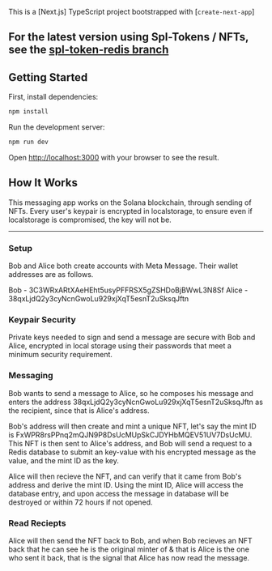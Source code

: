 This is a [Next.js] TypeScript project bootstrapped with [`create-next-app`]

## For the latest version using Spl-Tokens / NFTs, see the [spl-token-redis branch](https://meta-message-bcxq7js8l-azatvaliev.vercel.app)

## Getting Started

First, install dependencies:
```bash
npm install
```

Run the development server:
```bash
npm run dev
```

Open [http://localhost:3000](http://localhost:3000) with your browser to see the result.


## How It Works

This messaging app works on the Solana blockchain, through sending of NFTs. 
Every user's keypair is encrypted in localstorage, to ensure even if localstorage is compromised, the key will not be.

-----

### Setup

Bob and Alice both create accounts with Meta Message.
Their wallet addresses are as follows.

Bob - 3C3WRxARtXAeHEht5usyPFFRSX5gZSHDoBjBWwL3N8Sf
Alice - 38qxLjdQ2y3cyNcnGwoLu929xjXqT5esnT2uSksqJftn


### Keypair Security

Private keys needed to sign and send a message are secure with Bob and Alice, encrypted in local storage using their passwords that meet a minimum security requirement.


### Messaging

Bob wants to send a message to Alice, so he composes his message and enters the address 38qxLjdQ2y3cyNcnGwoLu929xjXqT5esnT2uSksqJftn as the recipient, since that is Alice's address.

Bob's address will then create and mint a unique NFT, let's say the mint ID is FxWPR8rsPPnq2mQJN9P8DsUcMUpSkCJDYHbMQEV51UV7DsUcMU. This NFT is then sent to Alice's address, and Bob will send a request to a Redis database to submit an key-value with his encrypted message as the value, and the mint ID as the key.

Alice will then recieve the NFT, and can verify that it came from Bob's address and derive the mint ID. Using the mint ID, Alice will access the database entry, and upon access the message in database will be destroyed or within 72 hours if not opened.


### Read Reciepts

Alice will then send the NFT back to Bob, and when Bob recieves an NFT back that he can see he is the original minter of & that is Alice is the one who sent it back, that is the signal that Alice has now read the message. 
